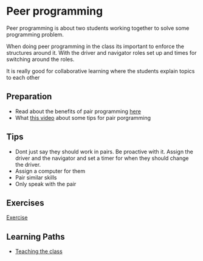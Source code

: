 # Peer programming

Peer programming is about two students working together to solve some programming problem. 

When doing peer programming in the class its important to enforce the structures around it. With the driver and navigator roles set up and times for switching around the roles. 

It is really good for collaborative learning where the students explain topics to each other

## Preparation

- Read about the benefits of pair programming [here](https://meetedison.com/pair-programming-in-education/)
- What [this video](https://youtu.be/TWj78n4ZuMY) about some tips for pair porgramming

## Tips

- Dont just say they should work in pairs. Be proactive with it. Assign the driver and the navigator and set a timer for when they should change the driver. 
- Assign a computer for them
- Pair similar skills
- Only speak with the pair

## Exercises

[Exercise](./../exercises/pair-programming.md)

## Learning Paths

- [Teaching the class](../learning-paths/teaching-the-class.md)